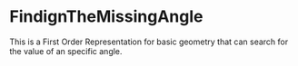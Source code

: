 # FindignTheMissingAngle
This is a First Order Representation for basic geometry that can search for the value of an specific angle.
